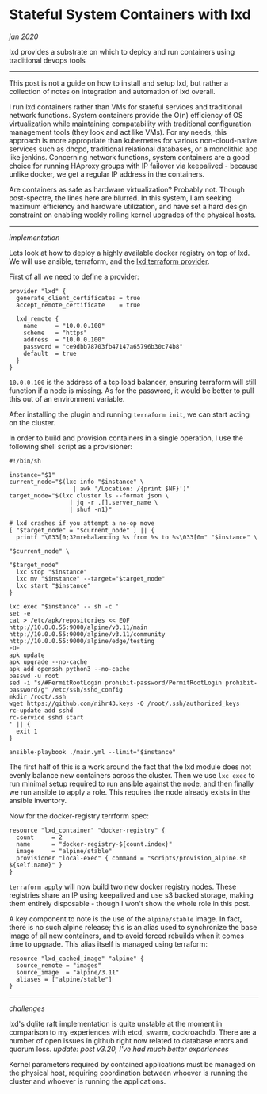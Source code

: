 # Stateful System Containers with lxd

_jan 2020_

lxd provides a substrate on which to deploy and run containers using traditional devops tools

---

This post is not a guide on how to install and setup lxd, but rather a collection of notes on integration and automation of lxd overall.

I run lxd containers rather than VMs for stateful services and traditional network functions.  System containers provide the O(n) efficiency of OS virtualization while maintaining compatability with traditional configuration management tools (they look and act like VMs).  For my needs, this approach is more appropriate than kubernetes for various non-cloud-native services such as dhcpd, traditional relational databases, or a monolithic app like jenkins.  Concerning network functions, system containers are a good choice for running HAproxy groups with IP failover via keepalived - because unlike docker, we get a regular IP address in the containers.

Are containers as safe as hardware virtualization?  Probably not.  Though post-spectre, the lines here are blurred.  In this system, I am seeking maximum efficiency and hardware utilization, and have set a hard design constraint on enabling weekly rolling kernel upgrades of the physical hosts.

---

_implementation_

Lets look at how to deploy a highly available docker registry on top of lxd.  We will use ansible, terraform, and the [lxd terraform provider](https://github.com/sl1pm4t/terraform-provider-lxd).

First of all we need to define a provider:

```
provider "lxd" {
  generate_client_certificates = true
  accept_remote_certificate    = true

  lxd_remote {
    name     = "10.0.0.100"
    scheme   = "https"
    address  = "10.0.0.100"
    password = "ce9dbb78703fb47147a65796b30c74b8"
    default  = true
  }
}
```

`10.0.0.100` is the address of a tcp load balancer, ensuring terraform will still function if a node is missing.  As for the password, it would be better to pull this out of an environment variable.

After installing the plugin and running `terraform init`, we can start acting on the cluster.

In order to build and provision containers in a single operation, I use the following shell script as a provisioner:

```
#!/bin/sh

instance="$1"
current_node="$(lxc info "$instance" \
                  | awk '/Location: /{print $NF}')"
target_node="$(lxc cluster ls --format json \
                 | jq -r .[].server_name \
                 | shuf -n1)"

# lxd crashes if you attempt a no-op move
[ "$target_node" = "$current_node" ] || {
  printf "\033[0;32mrebalancing %s from %s to %s\033[0m" "$instance" \
                                                         "$current_node" \
                                                         "$target_node"
  lxc stop "$instance"
  lxc mv "$instance" --target="$target_node"
  lxc start "$instance"
}

lxc exec "$instance" -- sh -c '
set -e
cat > /etc/apk/repositories << EOF
http://10.0.0.55:9000/alpine/v3.11/main
http://10.0.0.55:9000/alpine/v3.11/community
http://10.0.0.55:9000/alpine/edge/testing
EOF
apk update
apk upgrade --no-cache
apk add openssh python3 --no-cache
passwd -u root
sed -i "s/#PermitRootLogin prohibit-password/PermitRootLogin prohibit-password/g" /etc/ssh/sshd_config
mkdir /root/.ssh
wget https://github.com/nihr43.keys -O /root/.ssh/authorized_keys
rc-update add sshd
rc-service sshd start
' || {
  exit 1
}

ansible-playbook ./main.yml --limit="$instance"
```

The first half of this is a work around the fact that the lxd module does not evenly balance new containers across the cluster.  Then we use `lxc exec` to run minimal setup required to run ansible against the node, and then finally we run ansible to apply a role.  This requires the node already exists in the ansible inventory.

Now for the docker-registry terrform spec:

```
resource "lxd_container" "docker-registry" {
  count     = 2
  name      = "docker-registry-${count.index}"
  image     = "alpine/stable"
  provisioner "local-exec" { command = "scripts/provision_alpine.sh ${self.name}" }
}
```

`terraform apply` will now build two new docker registry nodes.  These registries share an IP using keepalived and use s3 backed storage, making them entirely disposable - though I won't show the whole role in this post.

A key component to note is the use of the `alpine/stable` image.  In fact, there is no such alpine release; this is an alias used to synchronize the base image of all new containers, and to avoid forced rebuilds when it comes time to upgrade.  This alias itself is managed using terraform:

```
resource "lxd_cached_image" "alpine" {
  source_remote = "images"
  source_image  = "alpine/3.11"
  aliases = ["alpine/stable"]
}
```

---

_challenges_

lxd's dqlite raft implementation is quite unstable at the moment in comparison to my experiences with etcd, swarm, cockroachdb.  There are a number of open issues in github right now related to database errors and quorum loss.  _update: post v3.20, I've had much better experiences_

Kernel parameters required by contained applications must be managed on the physical host, requiring coordination between whoever is running the cluster and whoever is running the applications.
